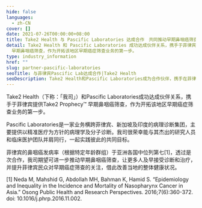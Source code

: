 ```yaml
---
hide: false
languages:
  - zh-CN
cover: []
date: 2021-07-26T00:00:00+08:00
title: Take2 Health 与 Pascific Laboratories 达成合作　共同推动早期鼻咽癌筛查
detail: Take2 Health 和 Pascific Laboratories 成功达成伙伴关系，携手于菲律宾提供Take2 Prophecy™
  早期鼻咽癌筛查，作为开拓该地区早期癌症筛查业务的第一步。
type: industry_information
href: ""
slug: partner-pascific-laboratories
seoTitle: 与菲律宾Pascific Lab达成合作|Take2 Health
seoDescription: Take2 Health和Pascific Laboratories成为合作伙伴，携手在菲律宾提供早期鼻咽癌筛查，期望借此改善当地的整体健康状况。
---
```

Take2 Health（下称：「我司」）和Pascific Laboratories成功达成伙伴关系，携手于菲律宾提供Take2 Prophecy™ 早期鼻咽癌筛查，作为开拓该地区早期癌症筛查业务的第一步。

Pascific Laboratories是一家业务横跨菲律宾、新加坡及印度的病理诊断集团，主要提供以精准医疗为方针的病理学及分子诊断。我司很荣幸能与其杰出的研究人员和临床医护团队并肩同行，一起实践彼此的共同目标。

菲律宾的鼻咽癌发病率（根据特定年龄群组）于亚洲各国中位列第七\[1\]，透过是次合作，我司期望可进一步推动早期鼻咽癌筛查，让更多人及早接受诊断和治疗，并提升菲律宾民众对早期癌症筛查的关注，借此改善当地的整体健康状况。

\[1\] Neda M, Mahshid G, Abdollah MH, Bahman K, Hamid S. “Epidemiology and Inequality in the Incidence and Mortality of Nasopharynx Cancer in Asia.” Osong Public Health and Research Perspectives. 2016;7(6):360-372. doi: 10.1016/j.phrp.2016.11.002.
